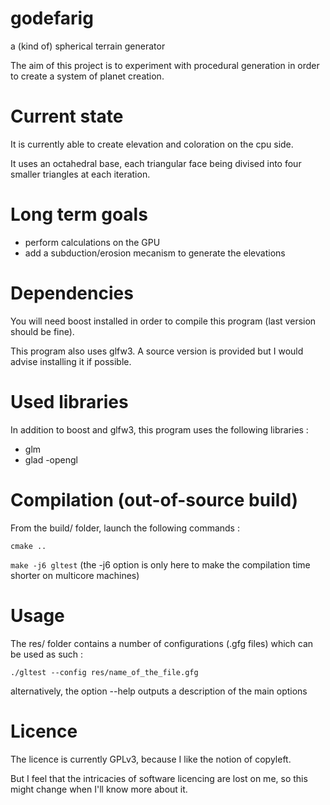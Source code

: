 # godefarig
a (kind of) spherical terrain generator

The aim of this project is to experiment with procedural generation in order to create a system of planet creation.

# Current state

It is currently able to create elevation and coloration on the cpu side.

It uses an octahedral base, each triangular face being divised into four smaller triangles at each iteration.

# Long term goals

- perform calculations on the GPU
- add a subduction/erosion mecanism to generate the elevations

# Dependencies

You will need boost installed in order to compile this program (last version should be fine).

This program also uses glfw3. A source version is provided but I would advise installing it if possible.

# Used libraries

In addition to boost and glfw3, this program uses the following libraries :
- glm
- glad
-opengl

# Compilation (out-of-source build)

From the build/ folder, launch the following commands :

`cmake ..`

`make -j6 gltest`
(the -j6 option is only here to make the compilation time shorter on multicore machines)

# Usage

The res/ folder contains a number of configurations (.gfg files) which can be used as such :

`./gltest --config res/name_of_the_file.gfg`

alternatively, the option --help outputs a description of the main options

# Licence

The licence is currently GPLv3, because I like the notion of copyleft.

But I feel that the intricacies of software licencing are lost on me, so this might change when I'll know more about it.
